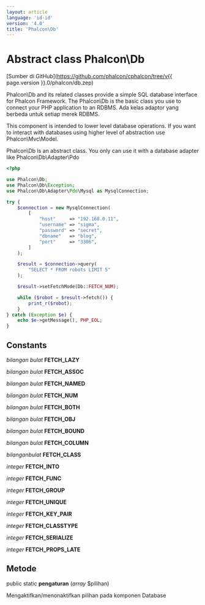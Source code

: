 ```yaml
---
layout: article
language: 'id-id'
version: '4.0'
title: 'Phalcon\Db'
---
```

# Abstract class **Phalcon\Db**

[Sumber di GitHub](https://github.com/phalcon/cphalcon/tree/v{{ page.version }}.0/phalcon/db.zep)

Phalcon\Db and its related classes provide a simple SQL database interface for Phalcon Framework. The Phalcon\Db is the basic class you use to connect your PHP application to an RDBMS. Ada kelas adaptor yang berbeda untuk setiap merek RDBMS.

This component is intended to lower level database operations. If you want to interact with databases using higher level of abstraction use Phalcon\Mvc\Model.

Phalcon\Db is an abstract class. You only can use it with a database adapter like Phalcon\Db\Adapter\Pdo

```php
<?php

use Phalcon\Db;
use Phalcon\Db\Exception;
use Phalcon\Db\Adapter\Pdo\Mysql as MysqlConnection;

try {
    $connection = new MysqlConnection(
        [
            "host"     => "192.168.0.11",
            "username" => "sigma",
            "password" => "secret",
            "dbname"   => "blog",
            "port"     => "3306",
        ]
    );

    $result = $connection->query(
        "SELECT * FROM robots LIMIT 5"
    );

    $result->setFetchMode(Db::FETCH_NUM);

    while ($robot = $result->fetch()) {
        print_r($robot);
    }
} catch (Exception $e) {
    echo $e->getMessage(), PHP_EOL;
}

```

## Constants

*bilangan bulat* **FETCH_LAZY**

*bilangan bulat* **FETCH_ASSOC**

*bilangan bulat* **FETCH_NAMED**

*bilangan bulat* **FETCH_NUM**

*bilangan bulat* **FETCH_BOTH**

*bilangan bulat* **FETCH_OBJ**

*bilangan bulat* **FETCH_BOUND**

*bilangan bulat* **FETCH_COLUMN**

*bilanganbulat* **FETCH_CLASS**

*integer* **FETCH_INTO**

*integer* **FETCH_FUNC**

*integer* **FETCH_GROUP**

*integer* **FETCH_UNIQUE**

*integer* **FETCH_KEY_PAIR**

*integer* **FETCH_CLASSTYPE**

*integer* **FETCH_SERIALIZE**

*integer* **FETCH_PROPS_LATE**

## Metode

public static **pengaturan** (*array* $pilihan)

Mengaktifkan/menonaktifkan pilihan pada komponen Database